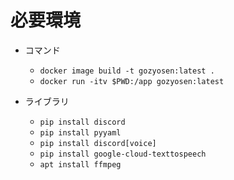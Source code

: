 # 必要環境
- コマンド
    - `docker image build -t gozyosen:latest .`
    - `docker run -itv $PWD:/app gozyosen:latest`

- ライブラリ
    - `pip install discord`
    - `pip install pyyaml`
    - `pip install discord[voice]`
    - `pip install google-cloud-texttospeech`
    - `apt install ffmpeg`
